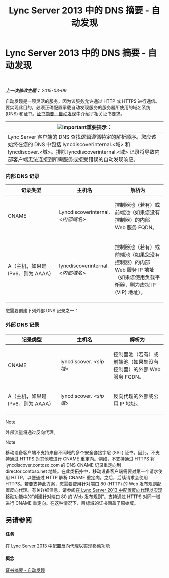 ﻿---
title: Lync Server 2013 中的 DNS 摘要 - 自动发现
TOCTitle: Lync Server 2013 中的 DNS 摘要 - 自动发现
ms:assetid: b336a2ae-0e58-4b74-b606-aedbbd411587
ms:mtpsurl: https://technet.microsoft.com/zh-cn/library/JJ945644(v=OCS.15)
ms:contentKeyID: 52061099
ms.date: 05/19/2016
mtps_version: v=OCS.15
ms.translationtype: HT
---

# Lync Server 2013 中的 DNS 摘要 - 自动发现

 

_**上一次修改主题：** 2015-03-09_

自动发现是一项灵活的服务，因为该服务允许通过 HTTP 或 HTTPS 进行通信。要实现此目的，必须正确配置承载自动发现服务的服务器所使用的域名系统 (DNS) 和证书。[证书摘要 - 自动发现](lync-server-2013-certificate-summary-autodiscover.md)中介绍了相关证书要求。

<table>
<thead>
<tr class="header">
<th><img src="images/Gg398794.important(OCS.15).gif" title="important" alt="important" />重要提示：</th>
</tr>
</thead>
<tbody>
<tr class="odd">
<td>Lync Server 客户端的 DNS 查找逻辑遵循特定的解析顺序。您应该始终在您的 DNS 中包括 lyncdiscoverinternal.&lt;域&gt; 和 lyncdiscover.&lt;域&gt;。排除 lyncdiscoverinternal.&lt;域&gt; 记录将导致内部客户端无法连接到所需服务或接受错误的自动发现响应。</td>
</tr>
</tbody>
</table>


### 内部 DNS 记录

<table>
<colgroup>
<col style="width: 33%" />
<col style="width: 33%" />
<col style="width: 33%" />
</colgroup>
<thead>
<tr class="header">
<th>记录类型</th>
<th>主机名</th>
<th>解析为</th>
</tr>
</thead>
<tbody>
<tr class="odd">
<td><p>CNAME</p></td>
<td><p>Lyncdiscoverinternal.<em>&lt;内部域名&gt;</em></p></td>
<td><p>控制器池（若有）或前端池（如果您没有控制器）的内部 Web 服务 FQDN。</p></td>
</tr>
<tr class="even">
<td><p>A（主机，如果是 IPv6，则为 AAAA）</p></td>
<td><p>lyncdiscoverinternal.<em>&lt;内部域名&gt;</em></p></td>
<td><p>控制器池（若有）或前端池（如果您没有控制器）的内部 Web 服务 IP 地址（如果您使用负载平衡器，则为虚拟 IP (VIP) 地址）。</p></td>
</tr>
</tbody>
</table>


您需要创建下列外部 DNS 记录之一：

### 外部 DNS 记录

<table>
<colgroup>
<col style="width: 33%" />
<col style="width: 33%" />
<col style="width: 33%" />
</colgroup>
<thead>
<tr class="header">
<th>记录类型</th>
<th>主机名</th>
<th>解析为</th>
</tr>
</thead>
<tbody>
<tr class="odd">
<td><p>CNAME</p></td>
<td><p>lyncdiscover. <em>&lt;sip 域&gt;</em></p></td>
<td><p>控制器池（若有）或前端池（如果您没有 控制器）的外部 Web 服务 FQDN。</p></td>
</tr>
<tr class="even">
<td><p>A（主机，如果是 IPv6，则为 AAAA）</p></td>
<td><p>lyncdiscover. <em>&lt;sip 域&gt;</em></p></td>
<td><p>反向代理的外部或公用 IP 地址。</p></td>
</tr>
</tbody>
</table>


> [!NOTE]  
> 外部流量将通过反向代理。



> [!NOTE]  
> 移动设备客户端不支持来自不同域的多个安全套接字层 (SSL) 证书。因此，不支持通过 HTTPS 对其他域进行 CNAME 重定向。例如，不支持通过 HTTPS 将 lyncdiscover.contoso.com 的 DNS CNAME 记录重定向到 director.contoso.net 地址。在此类拓扑中，移动设备客户端需要对第一个请求使用 HTTP，以便通过 HTTP 解析 CNAME 重定向。之后，后续请求会使用 HTTPS。若要支持此方案，您需要使用针对端口 80 (HTTP) 的 Web 发布规则配置反向代理。有关详细信息，请参阅<a href="lync-server-2013-configuring-the-reverse-proxy-for-mobility.md">在 Lync Server 2013 中配置反向代理以实现移动功能</a>中的“创建针对端口 80 的 Web 发布规则”。支持通过 HTTPS 对同一域进行 CNAME 重定向。在这种情况下，目标域的证书涵盖了原始域。



## 另请参阅

#### 任务

[在 Lync Server 2013 中配置反向代理以实现移动功能](lync-server-2013-configuring-the-reverse-proxy-for-mobility.md)  

#### 概念

[证书摘要 - 自动发现](lync-server-2013-certificate-summary-autodiscover.md)

